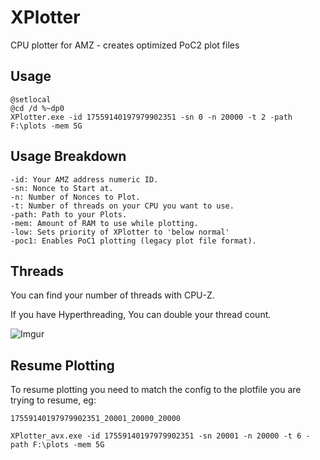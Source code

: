 # XPlotter

CPU plotter for AMZ - creates optimized PoC2 plot files

## Usage

```
@setlocal
@cd /d %~dp0 
XPlotter.exe -id 17559140197979902351 -sn 0 -n 20000 -t 2 -path F:\plots -mem 5G
```

## Usage Breakdown

```
-id: Your AMZ address numeric ID.
-sn: Nonce to Start at.
-n: Number of Nonces to Plot.
-t: Number of threads on your CPU you want to use.
-path: Path to your Plots.
-mem: Amount of RAM to use while plotting.
-low: Sets priority of XPlotter to 'below normal'
-poc1: Enables PoC1 plotting (legacy plot file format).
```

## Threads

You can find your number of threads with CPU-Z.

If you have Hyperthreading, You can double your thread count.

![Imgur](http://i.imgur.com/cv5pv7x.png)


## Resume Plotting

To resume plotting you need to match the config to the plotfile you are trying to resume, eg:

```
17559140197979902351_20001_20000_20000
```
```
XPlotter_avx.exe -id 17559140197979902351 -sn 20001 -n 20000 -t 6 -path F:\plots -mem 5G
```
